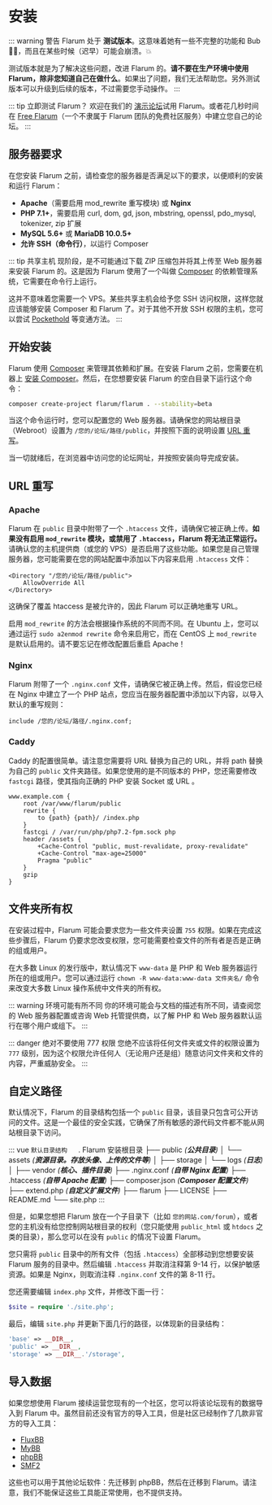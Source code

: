 # 安装

::: warning 警告
Flarum 处于 **测试版本**。这意味着她有一些不完整的功能和 Bub 🐛🐞，而且在某些时候（迟早）可能会崩溃。💥

测试版本就是为了解决这些问题，改进 Flarum 的。**请不要在生产环境中使用 Flarum，除非您知道自己在做什么**。如果出了问题，我们无法帮助您。另外测试版本可以升级到后续的版本，不过需要您手动操作。
:::

::: tip 立即测试 Flarum？
欢迎在我们的 [演示论坛](https://discuss.flarum.org/d/21101)试用 Flarum。或者花几秒时间在 [Free Flarum](https://www.freeflarum.com)（一个不隶属于 Flarum 团队的免费社区服务）中建立您自己的论坛。
:::

## 服务器要求

在您安装 Flarum 之前，请检查您的服务器是否满足以下的要求，以便顺利的安装和运行 Flarum：

* **Apache**（需要启用 mod\_rewrite 重写模块) 或 **Nginx**
* **PHP 7.1+**，需要启用 curl, dom, gd, json, mbstring, openssl, pdo\_mysql, tokenizer, zip 扩展
* **MySQL 5.6+** 或 **MariaDB 10.0.5+**
* **允许 SSH（命令行）**，以运行 Composer

::: tip 共享主机
现阶段，是不可能通过下载 ZIP 压缩包并将其上传至 Web 服务器来安装 Flarum 的。这是因为 Flarum 使用了一个叫做 [Composer](https://getcomposer.org) 的依赖管理系统，它需要在命令行上运行。

这并不意味着您需要一个 VPS。某些共享主机会给予您 SSH 访问权限，这样您就应该能够安装 Composer 和 Flarum 了。对于其他不开放 SSH 权限的主机，您可以尝试 [Pockethold](https://github.com/andreherberth/pockethold) 等变通方法。
:::

## 开始安装

Flarum 使用 [Composer](https://getcomposer.org) 来管理其依赖和扩展。在安装 Flarum 之前，您需要在机器上 [安装 Composer](https://getcomposer.org)。然后，在您想要安装 Flarum 的空白目录下运行这个命令：

```bash
composer create-project flarum/flarum . --stability=beta
```

当这个命令运行时，您可以配置您的 Web 服务器。请确保您的网站根目录（Webroot）设置为 `/您的/论坛/路径/public`，并按照下面的说明设置 [URL 重写](#url-rewriting)。

当一切就绪后，在浏览器中访问您的论坛网址，并按照安装向导完成安装。

## URL 重写

### Apache

Flarum 在 `public` 目录中附带了一个 `.htaccess` 文件，请确保它被正确上传。**如果没有启用 `mod_rewrite` 模块，或禁用了 `.htaccess`，Flarum 将无法正常运行。** 请确认您的主机提供商（或您的 VPS）是否启用了这些功能。如果您是自己管理服务器，您可能需要在您的网站配置中添加以下内容来启用 `.htaccess` 文件：

```
<Directory "/您的/论坛/路径/public">
    AllowOverride All
</Directory>
```

这确保了覆盖 htaccess 是被允许的，因此 Flarum 可以正确地重写 URL。

启用 `mod_rewrite` 的方法会根据操作系统的不同而不同。在 Ubuntu 上，您可以通过运行 `sudo a2enmod rewrite` 命令来启用它，而在 CentOS 上 `mod_rewrite` 是默认启用的。请不要忘记在修改配置后重启 Apache！

### Nginx

Flarum 附带了一个 `.nginx.conf` 文件，请确保它被正确上传。然后，假设您已经在 Nginx 中建立了一个 PHP 站点，您应当在服务器配置中添加以下内容，以导入默认的重写规则：

```nginx
include /您的/论坛/路径/.nginx.conf;
```

### Caddy

Caddy 的配置很简单。请注意您需要将 URL 替换为自己的 URL，并将 path 替换为自己的 `public` 文件夹路径。如果您使用的是不同版本的 PHP，您还需要修改 `fastcgi` 路径，使其指向正确的 PHP 安装 Socket 或 URL 。

```
www.example.com {
    root /var/www/flarum/public
    rewrite {
        to {path} {path}/ /index.php
    }
    fastcgi / /var/run/php/php7.2-fpm.sock php
    header /assets {
        +Cache-Control "public, must-revalidate, proxy-revalidate"
        +Cache-Control "max-age=25000"
        Pragma "public" 
    }
    gzip
}
```
## 文件夹所有权
在安装过程中，Flarum 可能会要求您为一些文件夹设置 `755` 权限。如果在完成这些步骤后，Flarum 仍要求您改变权限，您可能需要检查文件的所有者是否是正确的组或用户。

在大多数 Linux 的发行版中，默认情况下 `www-data` 是 PHP 和 Web 服务器运行所在的组或用户。您可以通过运行 `chown -R www-data:www-data 文件夹名/` 命令来改变大多数 Linux 操作系统中文件夹的所有权。

::: warning 环境可能有所不同
你的环境可能会与文档的描述有所不同，请查阅您的 Web 服务器配置或咨询 Web 托管提供商，以了解 PHP 和 Web 服务器默认运行在哪个用户或组下。
:::

::: danger 绝对不要使用 777 权限
您绝不应该将任何文件夹或文件的权限设置为 `777` 级别，因为这个权限允许任何人（无论用户还是组）随意访问文件夹和文件的内容，严重威胁安全。
:::

## 自定义路径

默认情况下，Flarum 的目录结构包括一个 `public` 目录，该目录只包含可公开访问的文件。这是一个最佳的安全实践，它确保了所有敏感的源代码文件都不能从网站根目录下访问。

::: vue
`默认目录结构`
　
. Flarum 安装根目录
├── public _(**公共目录**)_
│   └── assets _(**资源目录。存放头像、上传的文件等**)_
│
├── storage
│   └── logs _(**日志**)_
│
├── vendor _(**核心、插件目录**)_
├── .nginx.conf _(**自带 Nginx 配置**)_
├── .htaccess _(**自带 Apache 配置**)_
├── composer.json _(**Composer 配置文件**)_
├── extend.php _(**自定义扩展文件**)_
├── flarum
├── LICENSE
├── README.md
└── site.php
:::

但是，如果您想把 Flarum 放在一个子目录下（比如 `您的网站.com/forum`），或者您的主机没有给您控制网站根目录的权利（您只能使用 `public_html` 或 `htdocs` 之类的目录），那么您可以在没有 `public` 的情况下设置 Flarum。

您只需将 `public` 目录中的所有文件（包括 `.htaccess`）全部移动到您想要安装 Flarum 服务的目录中。然后编辑 `.htaccess` 并取消注释第 9-14 行，以保护敏感资源。如果是 Nginx，则取消注释 `.nginx.conf` 文件的第 8-11 行。

您还需要编辑 `index.php` 文件，并修改下面一行：

```php
$site = require './site.php';
```

 最后，编辑 `site.php` 并更新下面几行的路径，以体现新的目录结构：

```php
'base' => __DIR__,
'public' => __DIR__,
'storage' => __DIR__.'/storage',
```

## 导入数据

如果您想使用 Flarum 接续运营您现有的一个社区，您可以将该论坛现有的数据导入到 Flarum 中。虽然目前还没有官方的导入工具，但是社区已经制作了几款非官方的导入工具：

* [FluxBB](https://discuss.flarum.org/d/3867-fluxbb-to-flarum-migration-tool)
* [MyBB](https://discuss.flarum.org/d/5506-mybb-migrate-script)
* [phpBB](https://discuss.flarum.org/d/1117-phpbb-migrate-script-updated-for-beta-5)
* [SMF2](https://github.com/ItalianSpaceAstronauticsAssociation/smf2_to_flarum)

这些也可以用于其他论坛软件：先迁移到 phpBB，然后在迁移到 Flarum。请注意，我们不能保证这些工具能正常使用，也不提供支持。

